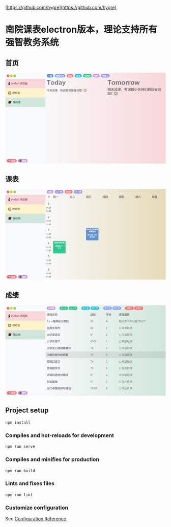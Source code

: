 [https://github.com/hygre](https://github.com/hygre)
# 南院课表electron版本，理论支持所有强智教务系统
## 首页
![首页](https://github.com/linmaochun/miscellaneous/blob/main/index.png)
## 课表
![课表](https://github.com/linmaochun/miscellaneous/blob/main/syllabus.png)
## 成绩
![成绩](https://github.com/linmaochun/miscellaneous/blob/main/score.png)
## Project setup
```
npm install
```

### Compiles and hot-reloads for development
```
npm run serve
```

### Compiles and minifies for production
```
npm run build
```

### Lints and fixes files
```
npm run lint
```

### Customize configuration
See [Configuration Reference](https://cli.vuejs.org/config/).
